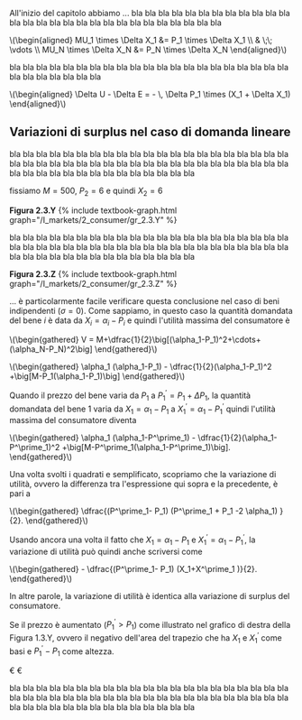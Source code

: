 

All'inizio del capitolo abbiamo ...
bla bla bla bla bla bla bla bla bla bla bla bla bla bla bla bla bla bla bla bla bla bla bla bla bla bla bla bla 


<p>
\(\begin{aligned}
  MU_1 \times \Delta X_1 &= P_1 \times \Delta X_1 \\
  		& \;\; \vdots  \\
  MU_N \times \Delta X_N &= P_N \times \Delta X_N
\end{aligned}\)
</p>


bla bla bla bla bla bla bla bla bla bla bla bla bla bla bla bla bla bla bla bla bla bla bla bla bla bla bla bla

<p>
\(\begin{aligned}
  \Delta U - \Delta E = - \, \Delta P_1 \times (X_1 + \Delta X_1) 
\end{aligned}\)
</p>



<h2 id="SUBSEC_expenditure-linear-it">Variazioni di surplus nel caso di domanda lineare</h2>

bla bla bla bla bla bla bla bla bla bla bla bla bla bla bla bla bla bla bla bla bla bla bla bla bla bla bla bla 
bla bla bla bla bla bla bla bla bla bla bla bla bla bla bla bla bla bla bla bla bla bla bla bla bla bla bla bla

fissiamo $M=500$, $P_2=6$ e quindi $X_2=6$

<a id="gr_2.3.Y"><strong>Figura 2.3.Y</strong></a>
{% include textbook-graph.html graph="/I_markets/2_consumer/gr_2.3.Y" %}

bla bla bla bla bla bla bla bla bla bla bla bla bla bla bla bla bla bla bla bla bla bla bla bla bla bla bla bla 
bla bla bla bla bla bla bla bla bla bla bla bla bla bla bla bla bla bla bla bla bla bla bla bla bla bla bla bla

<a id="gr_2.3.Z"><strong>Figura 2.3.Z</strong></a>
{% include textbook-graph.html graph="/I_markets/2_consumer/gr_2.3.Z" %}


... è particolarmente facile verificare questa conclusione nel caso di beni indipendenti ($\sigma=0$). Come sappiamo,
in questo caso la quantità domandata del bene $i$ è data da $X_i = \alpha_i - P_i$ e quindi l'utilità massima del consumatore
è

<p>
\(\begin{gathered}
 V = M+\dfrac{1}{2}\big[(\alpha_1-P_1)^2+\cdots+(\alpha_N-P_N)^2\big]
\end{gathered}\)
</p>

<p>
\(\begin{gathered}
 \alpha_1 (\alpha_1-P_1) - \dfrac{1}{2}(\alpha_1-P_1)^2
 +\big[M-P_1(\alpha_1-P_1)\big]
\end{gathered}\)
</p>


Quando il prezzo del bene varia da $P_1$ a $P^\prime_1=P_1+\Delta P_1$, la quantità domandata del bene $1$ varia da $X_1 = \alpha_1 - P_1$ a 
$X^\prime_1 = \alpha_1 - P^\prime_1$ quindi l'utilità massima del consumatore diventa
<p>
\(\begin{gathered}
 \alpha_1 (\alpha_1-P^\prime_1) - \dfrac{1}{2}(\alpha_1-P^\prime_1)^2
 +\big[M-P^\prime_1(\alpha_1-P^\prime_1)\big].
\end{gathered}\)
</p>



Una volta svolti i quadrati e semplificato, scopriamo che la variazione di utilità, ovvero la differenza tra l'espressione qui
sopra e la precedente, è pari a 
<p>
\(\begin{gathered}
  \dfrac{(P^\prime_1- P_1) (P^\prime_1 + P_1 -2 \alpha_1) }{2}.
\end{gathered}\)
</p>

Usando ancora una volta il fatto che $X_1 = \alpha_1 - P_1$ e $X^\prime_1 = \alpha_1 - P^\prime_1$, la variazione di utilità può quindi anche scriversi come

<p>
\(\begin{gathered}
 - \dfrac{(P^\prime_1- P_1) (X_1+X^\prime_1 )}{2}.
\end{gathered}\)
</p>

In altre parole, la variazione di utilità è identica alla variazione di surplus del consumatore.

Se il prezzo è aumentato ($P^\prime_1>P_1$) come illustrato nel grafico di destra della Figura 1.3.Y, ovvero il negativo dell'area del trapezio che ha $X_1$ e $X^\prime_1$ come basi e $P^\prime_1- P_1$ come altezza.

€ €

bla bla bla bla bla bla bla bla bla bla bla bla bla bla bla bla bla bla bla bla bla bla bla bla bla bla bla bla 
bla bla bla bla bla bla bla bla bla bla bla bla bla bla bla bla bla bla bla bla bla bla bla bla bla bla bla bla

